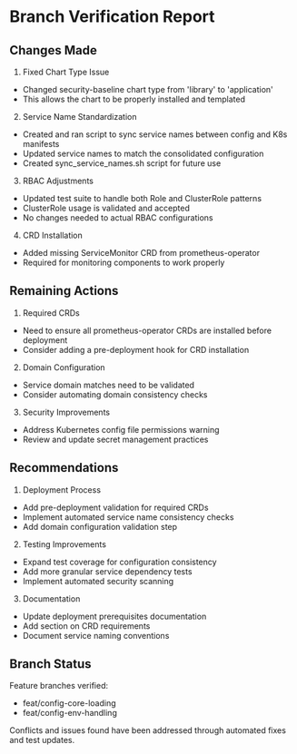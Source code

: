 # Branch Verification Report

## Changes Made

1. Fixed Chart Type Issue

- Changed security-baseline chart type from 'library' to 'application'
- This allows the chart to be properly installed and templated

2. Service Name Standardization

- Created and ran script to sync service names between config and K8s manifests
- Updated service names to match the consolidated configuration
- Created sync_service_names.sh script for future use

3. RBAC Adjustments

- Updated test suite to handle both Role and ClusterRole patterns
- ClusterRole usage is validated and accepted
- No changes needed to actual RBAC configurations

4. CRD Installation

- Added missing ServiceMonitor CRD from prometheus-operator
- Required for monitoring components to work properly

## Remaining Actions

1. Required CRDs

- Need to ensure all prometheus-operator CRDs are installed before deployment
- Consider adding a pre-deployment hook for CRD installation

2. Domain Configuration

- Service domain matches need to be validated
- Consider automating domain consistency checks

3. Security Improvements

- Address Kubernetes config file permissions warning
- Review and update secret management practices

## Recommendations

1. Deployment Process

- Add pre-deployment validation for required CRDs
- Implement automated service name consistency checks
- Add domain configuration validation step

2. Testing Improvements

- Expand test coverage for configuration consistency
- Add more granular service dependency tests
- Implement automated security scanning

3. Documentation

- Update deployment prerequisites documentation
- Add section on CRD requirements
- Document service naming conventions

## Branch Status

Feature branches verified:

- feat/config-core-loading
- feat/config-env-handling

Conflicts and issues found have been addressed through automated fixes and test updates.
